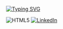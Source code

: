 [![Typing SVG](https://readme-typing-svg.demolab.com?font=Fira+Code&pause=1000&color=2600F7&background=FFFFFF00&center=true&width=435&lines=Hello+%F0%9F%91%8B%F0%9F%8F%BC%2C+I'm+ThomasDlv0)](https://git.io/typing-svg)


![HTML5](https://img.shields.io/badge/-HTML5-E34F26?logo=html5&logoColor=white)
[![LinkedIn](https://img.shields.io/badge/-LinkedIn-blue?logo=linkedin&logoColor=white)](https://www.linkedin.com/in/thomas-delville-641b12216)


<!--
**ThomasDlv0/ThomasDlv0** is a ✨ _special_ ✨ repository because its `README.md` (this file) appears on your GitHub profile.

Here are some ideas to get you started:

- 🔭 I’m currently working on ...
- 🌱 I’m currently learning ...
- 👯 I’m looking to collaborate on ...
- 🤔 I’m looking for help with ...
- 💬 Ask me about ...
- 📫 How to reach me: ...
- 😄 Pronouns: ...
- ⚡ Fun fact: ...
-->
